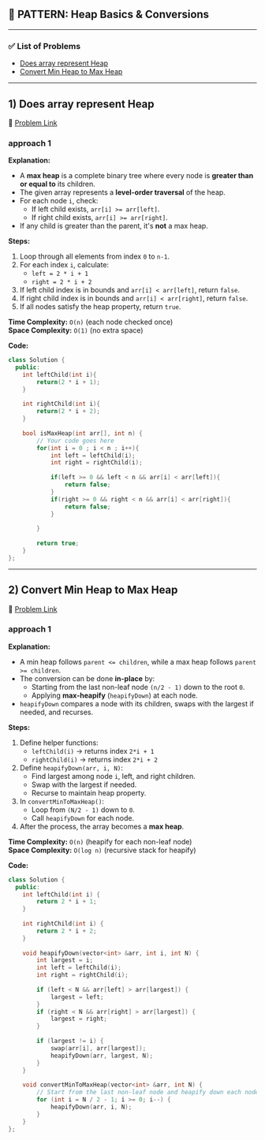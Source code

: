 ## 🧠 PATTERN: **Heap Basics & Conversions**

---

### ✅ List of Problems
- [Does array represent Heap](https://www.geeksforgeeks.org/problems/does-array-represent-heap4345/1)
- [Convert Min Heap to Max Heap](https://www.geeksforgeeks.org/problems/convert-min-heap-to-max-heap-1666385109/1)

---

## 1) Does array represent Heap
🔗 [Problem Link](https://www.geeksforgeeks.org/problems/does-array-represent-heap4345/1)

### approach 1
**Explanation:**
- A **max heap** is a complete binary tree where every node is **greater than or equal to** its children.
- The given array represents a **level-order traversal** of the heap.
- For each node `i`, check:
  - If left child exists, `arr[i] >= arr[left]`.
  - If right child exists, `arr[i] >= arr[right]`.
- If any child is greater than the parent, it's **not** a max heap.

**Steps:**
1. Loop through all elements from index `0` to `n-1`.
2. For each index `i`, calculate:
   - `left = 2 * i + 1`
   - `right = 2 * i + 2`
3. If left child index is in bounds and `arr[i] < arr[left]`, return `false`.
4. If right child index is in bounds and `arr[i] < arr[right]`, return `false`.
5. If all nodes satisfy the heap property, return `true`.

**Time Complexity:** `O(n)` (each node checked once)  
**Space Complexity:** `O(1)` (no extra space)

**Code:**
```cpp
class Solution {
  public:
    int leftChild(int i){
        return(2 * i + 1);
    }
    
    int rightChild(int i){
        return(2 * i + 2);
    }
  
    bool isMaxHeap(int arr[], int n) {
        // Your code goes here
        for(int i = 0 ; i < n ; i++){
            int left = leftChild(i);
            int right = rightChild(i);
            
            if(left >= 0 && left < n && arr[i] < arr[left]){
                return false;
            }
            if(right >= 0 && right < n && arr[i] < arr[right]){
                return false;
            }
            
        }
        
        return true;
    }
};
```

---

## 2) Convert Min Heap to Max Heap
🔗 [Problem Link](https://www.geeksforgeeks.org/problems/convert-min-heap-to-max-heap-1666385109/1)

### approach 1
**Explanation:**
- A min heap follows `parent <= children`, while a max heap follows `parent >= children`.
- The conversion can be done **in-place** by:
  - Starting from the last non-leaf node `(n/2 - 1)` down to the root `0`.
  - Applying **max-heapify** (`heapifyDown`) at each node.
- `heapifyDown` compares a node with its children, swaps with the largest if needed, and recurses.

**Steps:**
1. Define helper functions:
   - `leftChild(i)` → returns index `2*i + 1`
   - `rightChild(i)` → returns index `2*i + 2`
2. Define `heapifyDown(arr, i, N)`:
   - Find largest among node `i`, left, and right children.
   - Swap with the largest if needed.
   - Recurse to maintain heap property.
3. In `convertMinToMaxHeap()`:
   - Loop from `(N/2 - 1)` down to `0`.
   - Call `heapifyDown` for each node.
4. After the process, the array becomes a **max heap**.

**Time Complexity:** `O(n)` (heapify for each non-leaf node)  
**Space Complexity:** `O(log n)` (recursive stack for heapify)

**Code:**
```cpp
class Solution {
  public:
    int leftChild(int i) {
        return 2 * i + 1;
    }
    
    int rightChild(int i) {
        return 2 * i + 2;
    }    
    
    void heapifyDown(vector<int> &arr, int i, int N) {
        int largest = i;
        int left = leftChild(i);
        int right = rightChild(i);
        
        if (left < N && arr[left] > arr[largest]) {
            largest = left;
        }
        if (right < N && arr[right] > arr[largest]) {
            largest = right;
        }
        
        if (largest != i) {
            swap(arr[i], arr[largest]);
            heapifyDown(arr, largest, N);
        }
    }
  
    void convertMinToMaxHeap(vector<int> &arr, int N) {
        // Start from the last non-leaf node and heapify down each node
        for (int i = N / 2 - 1; i >= 0; i--) {
            heapifyDown(arr, i, N);
        }
    }
};
```
